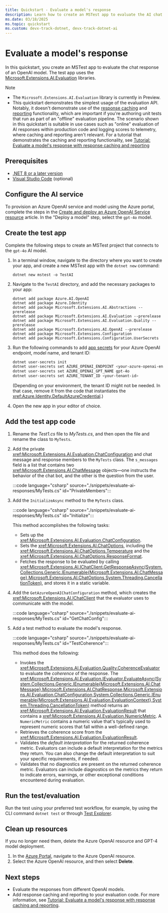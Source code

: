```yaml
---
title: Quickstart - Evaluate a model's response
description: Learn how to create an MSTest app to evaluate the AI chat response of a language model.
ms.date: 03/18/2025
ms.topic: quickstart
ms.custom: devx-track-dotnet, devx-track-dotnet-ai
---
```


# Evaluate a model's response

In this quickstart, you create an MSTest app to evaluate the chat response of an OpenAI model. The test app uses the [Microsoft.Extensions.AI.Evaluation](https://www.nuget.org/packages/Microsoft.Extensions.AI.Evaluation) libraries.

> [!NOTE]
>
> - The `Microsoft.Extensions.AI.Evaluation` library is currently in Preview.
> - This quickstart demonstrates the simplest usage of the evaluation API. Notably, it doesn't demonstrate use of the [response caching](../conceptual/evaluation-libraries.md#cached-responses) and [reporting](../conceptual/evaluation-libraries.md#reporting) functionality, which are important if you're authoring unit tests that run as part of an "offline" evaluation pipeline. The scenario shown in this quickstart is suitable in use cases such as "online" evaluation of AI responses within production code and logging scores to telemetry, where caching and reporting aren't relevant. For a tutorial that demonstrates the caching and reporting functionality, see [Tutorial: Evaluate a model's response with response caching and reporting](../tutorials/evaluate-with-reporting.md)

## Prerequisites

- [.NET 8 or a later version](https://dotnet.microsoft.com/download)
- [Visual Studio Code](https://code.visualstudio.com/) (optional)

## Configure the AI service

To provision an Azure OpenAI service and model using the Azure portal, complete the steps in the [Create and deploy an Azure OpenAI Service resource](/azure/ai-services/openai/how-to/create-resource?pivots=web-portal) article. In the "Deploy a model" step, select the `gpt-4o` model.

## Create the test app

Complete the following steps to create an MSTest project that connects to the `gpt-4o` AI model.

1. In a terminal window, navigate to the directory where you want to create your app, and create a new MSTest app with the `dotnet new` command:

    ```dotnetcli
    dotnet new mstest -o TestAI
    ```

1. Navigate to the `TestAI` directory, and add the necessary packages to your app:

    ```dotnetcli
    dotnet add package Azure.AI.OpenAI
    dotnet add package Azure.Identity
    dotnet add package Microsoft.Extensions.AI.Abstractions --prerelease
    dotnet add package Microsoft.Extensions.AI.Evaluation --prerelease
    dotnet add package Microsoft.Extensions.AI.Evaluation.Quality --prerelease
    dotnet add package Microsoft.Extensions.AI.OpenAI --prerelease
    dotnet add package Microsoft.Extensions.Configuration
    dotnet add package Microsoft.Extensions.Configuration.UserSecrets
    ```

1. Run the following commands to add [app secrets](/aspnet/core/security/app-secrets) for your Azure OpenAI endpoint, model name, and tenant ID:

    ```bash
    dotnet user-secrets init
    dotnet user-secrets set AZURE_OPENAI_ENDPOINT <your-azure-openai-endpoint>
    dotnet user-secrets set AZURE_OPENAI_GPT_NAME gpt-4o
    dotnet user-secrets set AZURE_TENANT_ID <your-tenant-id>
    ```

   (Depending on your environment, the tenant ID might not be needed. In that case, remove it from the code that instantiates the <xref:Azure.Identity.DefaultAzureCredential>.)

1. Open the new app in your editor of choice.

## Add the test app code

1. Rename the *Test1.cs* file to *MyTests.cs*, and then open the file and rename the class to `MyTests`.
1. Add the private <xref:Microsoft.Extensions.AI.Evaluation.ChatConfiguration> and chat message and response members to the `MyTests` class. The `s_messages` field is a list that contains two <xref:Microsoft.Extensions.AI.ChatMessage> objects&mdash;one instructs the behavior of the chat bot, and the other is the question from the user.

   :::code language="csharp" source="./snippets/evaluate-ai-responses/MyTests.cs" id="PrivateMembers":::

1. Add the `InitializeAsync` method to the `MyTests` class.

   :::code language="csharp" source="./snippets/evaluate-ai-responses/MyTests.cs" id="Initialize":::

    This method accomplishes the following tasks:

   - Sets up the <xref:Microsoft.Extensions.AI.Evaluation.ChatConfiguration>.
   - Sets the <xref:Microsoft.Extensions.AI.ChatOptions>, including the <xref:Microsoft.Extensions.AI.ChatOptions.Temperature> and the <xref:Microsoft.Extensions.AI.ChatOptions.ResponseFormat>.
   - Fetches the response to be evaluated by calling <xref:Microsoft.Extensions.AI.IChatClient.GetResponseAsync(System.Collections.Generic.IEnumerable{Microsoft.Extensions.AI.ChatMessage},Microsoft.Extensions.AI.ChatOptions,System.Threading.CancellationToken)>, and stores it in a static variable.

1. Add the `GetAzureOpenAIChatConfiguration` method, which creates the <xref:Microsoft.Extensions.AI.IChatClient> that the evaluator uses to communicate with the model.

   :::code language="csharp" source="./snippets/evaluate-ai-responses/MyTests.cs" id="GetChatConfig":::

1. Add a test method to evaluate the model's response.

   :::code language="csharp" source="./snippets/evaluate-ai-responses/MyTests.cs" id="TestCoherence":::

   This method does the following:

   - Invokes the <xref:Microsoft.Extensions.AI.Evaluation.Quality.CoherenceEvaluator> to evaluate the *coherence* of the response. The <xref:Microsoft.Extensions.AI.Evaluation.IEvaluator.EvaluateAsync(System.Collections.Generic.IEnumerable{Microsoft.Extensions.AI.ChatMessage},Microsoft.Extensions.AI.ChatResponse,Microsoft.Extensions.AI.Evaluation.ChatConfiguration,System.Collections.Generic.IEnumerable{Microsoft.Extensions.AI.Evaluation.EvaluationContext},System.Threading.CancellationToken)> method returns an <xref:Microsoft.Extensions.AI.Evaluation.EvaluationResult> that contains a <xref:Microsoft.Extensions.AI.Evaluation.NumericMetric>. A `NumericMetric` contains a numeric value that's typically used to represent numeric scores that fall within a well-defined range.
   - Retrieves the coherence score from the <xref:Microsoft.Extensions.AI.Evaluation.EvaluationResult>.
   - Validates the *default interpretation* for the returned coherence metric. Evaluators can include a default interpretation for the metrics they return. You can also change the default interpretation to suit your specific requirements, if needed.
   - Validates that no diagnostics are present on the returned coherence metric. Evaluators can include diagnostics on the metrics they return to indicate errors, warnings, or other exceptional conditions encountered during evaluation.

## Run the test/evaluation

Run the test using your preferred test workflow, for example, by using the CLI command `dotnet test` or through [Test Explorer](/visualstudio/test/run-unit-tests-with-test-explorer).

## Clean up resources

If you no longer need them, delete the Azure OpenAI resource and GPT-4 model deployment.

1. In the [Azure Portal](https://aka.ms/azureportal), navigate to the Azure OpenAI resource.
1. Select the Azure OpenAI resource, and then select **Delete**.

## Next steps

- Evaluate the responses from different OpenAI models.
- Add response caching and reporting to your evaluation code. For more information, see [Tutorial: Evaluate a model's response with response caching and reporting](../tutorials/evaluate-with-reporting.md).
